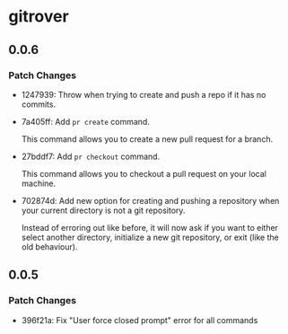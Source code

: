 # gitrover

## 0.0.6

### Patch Changes

- 1247939: Throw when trying to create and push a repo if it has no commits.
- 7a405ff: Add `pr create` command.

  This command allows you to create a new pull request for a branch.

- 27bddf7: Add `pr checkout` command.

  This command allows you to checkout a pull request on your local machine.

- 702874d: Add new option for creating and pushing a repository when your current directory is not a git repository.

  Instead of erroring out like before, it will now ask if you want to either select another directory, initialize a new git repository, or exit (like the old behaviour).

## 0.0.5

### Patch Changes

- 396f21a: Fix "User force closed prompt" error for all commands
